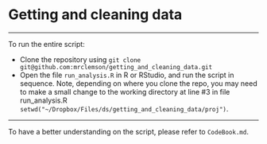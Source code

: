 # Getting and cleaning data
***
To run the entire script:
* Clone the repository using `git clone git@github.com:mrclemson/getting_and_cleaning_data.git`
* Open the file `run_analysis.R` in R or RStudio, and run the script in sequence. Note, depending on where you clone the repo, you may need to make a small change to the working directory at line #3 in file run_analysis.R `setwd("~/Dropbox/Files/ds/getting_and_cleaning_data/proj")`.

***

To have a better understanding on the script, please refer to `CodeBook.md`.
